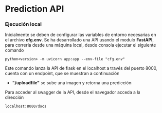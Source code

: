 # Prediction API

### Ejecución local

Inicialmente se deben de configurar las variables de entorno necesarias en el archivo **cfg.env**. Se ha desarrollado una API usando el modulo **FastAPI**, para correrla desde una máquina local, desde consola ejecutar el siguiente comando

    python<version> -m uvicorn app:app --env-file "cfg.env"

Este comando lanza la API de flask en el localhost a través del puerto 8000, cuenta con un endpoint, que se muestran a continuación 

- **"/uploadfile"**  se sube una imagen y retorna una predicción

Para acceder al swagger de la API, desde el navegador acceda a la dirección

    localhost:8000/docs


